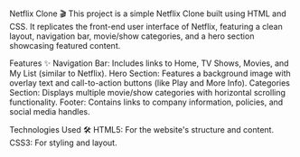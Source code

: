 Netflix Clone 🎬
This project is a simple Netflix Clone built using HTML and CSS. It replicates the front-end user interface of Netflix, featuring a clean layout, navigation bar, movie/show categories, and a hero section showcasing featured content.

Features ✨
Navigation Bar: Includes links to Home, TV Shows, Movies, and My List (similar to Netflix).
Hero Section: Features a background image with overlay text and call-to-action buttons (like Play and More Info).
Categories Section: Displays multiple movie/show categories with horizontal scrolling functionality.
Footer: Contains links to company information, policies, and social media handles.

Technologies Used 🛠
HTML5: For the website's structure and content.
CSS3: For styling and layout.
